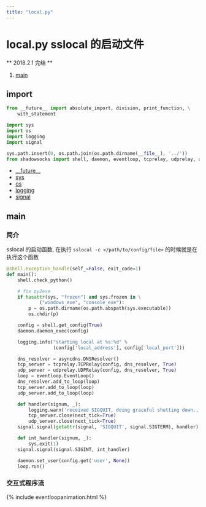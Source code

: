 ```yaml
---
title: "local.py"
---
```


**local.py** sslocal 的启动文件
=============================

<!-- **_Work in progress stage 1(尚在进展中)_** -->
** 2018.2.1 完结 **

1. [main](#main)

import
-------

```python
from __future__ import absolute_import, division, print_function, \
    with_statement

import sys
import os
import logging
import signal

sys.path.insert(0, os.path.join(os.path.dirname(__file__), '../'))
from shadowsocks import shell, daemon, eventloop, tcprelay, udprelay, asyncdns
```

* [\_\_future\_\_](https://docs.python.org/2/library/__future__.html)
* [sys](https://docs.python.org/2/library/sys.html)
* [os](https://docs.python.org/2/library/os.html)
* [logging](https://docs.python.org/2/library/logging.html)
* [signal](https://docs.python.org/2/library/signal.html)

main
----

### 简介

sslocal 的启动函数, 在执行 `sslocal -c </path/to/config/file>` 的时候就是在执行这个函数

```python
@shell.exception_handle(self_=False, exit_code=1)
def main():
    shell.check_python()

    # fix py2exe
    if hasattr(sys, "frozen") and sys.frozen in \
            ("windows_exe", "console_exe"):
        p = os.path.dirname(os.path.abspath(sys.executable))
        os.chdir(p)

    config = shell.get_config(True)
    daemon.daemon_exec(config)

    logging.info("starting local at %s:%d" %
                 (config['local_address'], config['local_port']))

    dns_resolver = asyncdns.DNSResolver()
    tcp_server = tcprelay.TCPRelay(config, dns_resolver, True)
    udp_server = udprelay.UDPRelay(config, dns_resolver, True)
    loop = eventloop.EventLoop()
    dns_resolver.add_to_loop(loop)
    tcp_server.add_to_loop(loop)
    udp_server.add_to_loop(loop)

    def handler(signum, _):
        logging.warn('received SIGQUIT, doing graceful shutting down..')
        tcp_server.close(next_tick=True)
        udp_server.close(next_tick=True)
    signal.signal(getattr(signal, 'SIGQUIT', signal.SIGTERM), handler)

    def int_handler(signum, _):
        sys.exit(1)
    signal.signal(signal.SIGINT, int_handler)

    daemon.set_user(config.get('user', None))
    loop.run()
```

### 交互式程序流

<!-- EVENTLOOPANIMATION
CODECONTENT:
  `
@shell.exception_handle(self_=False, exit_code=1)
def main():
    shell.check_python()

    # fix py2exe
    if hasattr(sys, "frozen") and sys.frozen in \
            ("windows_exe", "console_exe"):
        p = os.path.dirname(os.path.abspath(sys.executable))
        os.chdir(p)

    config = shell.get_config(True)
    daemon.daemon_exec(config)

    logging.info("starting local at %s:%d" %
                 (config['local_address'], config['local_port']))

    dns_resolver = asyncdns.DNSResolver()
    tcp_server = tcprelay.TCPRelay(config, dns_resolver, True)
    udp_server = udprelay.UDPRelay(config, dns_resolver, True)
    loop = eventloop.EventLoop()
    dns_resolver.add_to_loop(loop)
    tcp_server.add_to_loop(loop)
    udp_server.add_to_loop(loop)

    def handler(signum, _):
        logging.warn('received SIGQUIT, doing graceful shutting down..')
        tcp_server.close(next_tick=True)
        udp_server.close(next_tick=True)
    signal.signal(getattr(signal, 'SIGQUIT', signal.SIGTERM), handler)

    def int_handler(signum, _):
        sys.exit(1)
    signal.signal(signal.SIGINT, int_handler)

    daemon.set_user(config.get('user', None))
    loop.run()
  `

CODETYPE: `python`

ID: `main-inter`

TITLE: `main 程序执行流`
-->


{% include eventloopanimation.html %}

<script>
;(() => {
  const mainDOM = document.getElementById('main-inter')
  const mainELA = new EventLoopAnimation(mainDOM)

  mainELA
    .state().moveToLine(1).showCodeBar().commentary('装饰器 shell.exception_handle 装饰 main 函数, 传入参数 self_=False, exit_code=1').pushJumpFuncList('shell.exception_handle', '/deepinss/2018/01/24/shell.py.html#exception_handle-inter')
    .state().hideCommentary().moveToLine(2).commentary('执行函数')
    .state().hideCommentary().moveToLine(3).commentary('调用 shell.check_python 检查 python 版本').pushJumpFuncList('shell.check_python', '/deepinss/2018/01/24/shell.py.html#check_python-inter')
    .state().hideCommentary().moveToLine(5).commentary('fix py2exe 问题, 下面会给到链接, 这里跳过').pushJumpFuncList('fix py2exe', 'http://www.py2exe.org/index.cgi/WhereAmI')
    .state().hideCommentary().moveToLine(11).commentary('调用 shell.get_config 获取配置项, 传入 True 表明自己是 sslocal 端').pushJumpFuncList('shell.get_config', '/deepinss/2018/01/24/shell.py.html#get_config-inter')
    .state().hideCommentary().moveToLine(12).commentary('调用 daemon.daemon_exec 传入配置, 来决断是否是 deamon 命令(start, stop)').pushJumpFuncList('daemon.daemon_exec(暂无链接)')
    .state().hideCommentary().moveToLine(14).commentary('打印 starting local at %s:%d (config[\'local_address\'], config[\'local_port\'])')
    .state().hideCommentary().moveToLine(17).commentary('实例化 asyncdns.DNSResolver, 用来处理 DNS 的请求').pushJumpFuncList('asyncdns.DNSResolver(暂无链接)')
    .state().hideCommentary().moveToLine(18).commentary('实例化 tcprelay.TCPRelay, 处理 TCP 请求, 传入参数 config, dns_resolver, True(表明自己是 sslocal 端)').pushJumpFuncList('tcprelay.TCPRelay(暂无链接)')
    .state().hideCommentary().moveToLine(19).commentary('实例化 udprelay.UDPRelay, 用来处理 UDP 请求, 传入参数 config, dns_resolver, True(表明自己是 sslocal 端)').pushJumpFuncList('udprelay.UDPRelay(暂无链接)')
    .state().hideCommentary().moveToLine(20).commentary('实例化 eventloop.EventLoop, 创建事件轮训器').pushJumpFuncList('eventloop.EventLoop(暂无链接)')
    .state().hideCommentary().moveToLine(21).commentary('调用 dns_resolver.add_to_loop, 传入参数 loop, 将自己加入事件轮询器').pushJumpFuncList('dns_resolver.add_to_loop(暂无链接)')
    .state().hideCommentary().moveToLine(22).commentary('调用 tcp_server.add_to_loop, 传入参数 loop, 将自己加入事件轮询器').pushJumpFuncList('tcp_server.add_to_loop(暂无链接)')
    .state().hideCommentary().moveToLine(23).commentary('调用 udp_server.add_to_loop, 传入参数 loop, 将自己加入事件轮询器').pushJumpFuncList('udp_server.add_to_loop(暂无链接)')
    .state().hideCommentary().moveToLine(25).commentary('定义处理 SIGQUIT 系统信号函数 handle, 该信号会优雅的退出进程')
    .state().hideCommentary().moveToLine(29).commentary('监听 SIGQUIT 系统信号')
    .state().hideCommentary().moveToLine(31).commentary('定义处理 SIGINT 系统信号函数')
    .state().hideCommentary().moveToLine(33).commentary('监听 SIGINT 系统信号')
    .state().hideCommentary().moveToLine(35).commentary('调用 daemon.set_user 设置守护程序的用户').pushJumpFuncList('daemon.set_user(暂无链接)')
    .state().hideCommentary().moveToLine(36).commentary('调用 loop.run 来启动事件轮询器!!!').pushJumpFuncList('loop.run(暂无链接)')
})();
</script>